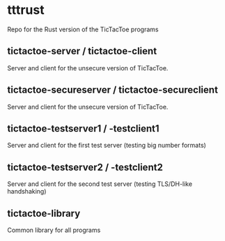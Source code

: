 # tttrust
Repo for the Rust version of the TicTacToe programs

## tictactoe-server / tictactoe-client
Server and client for the unsecure version of TicTacToe.

## tictactoe-secureserver / tictactoe-secureclient
Server and client for the unsecure version of TicTacToe.

## tictactoe-testserver1 / -testclient1
Server and client for the first test server (testing big number formats)

## tictactoe-testserver2 / -testclient2
Server and client for the second test server (testing TLS/DH-like handshaking)

## tictactoe-library
Common library for all programs
